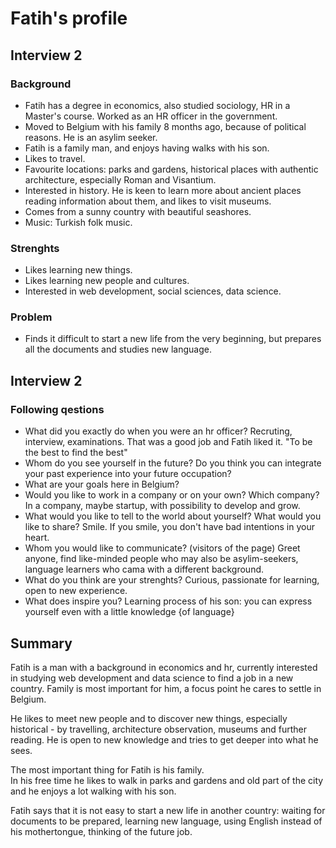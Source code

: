 # Fatih's profile

## Interview 2

### Background
- Fatih has a degree in economics, also studied sociology, HR in a Master's course. Worked as an HR officer in the government.
- Moved to Belgium with his family 8 months ago, because of political reasons. He is an asylim seeker.
- Fatih is a family man, and enjoys having walks with his son. 
- Likes to  travel.
- Favourite locations: parks and gardens, historical places with authentic architecture, especially Roman and Visantium. 
- Interested in history. He is keen to learn more about ancient places reading information about them, and likes to visit museums.
- Comes from a sunny country with beautiful seashores.
- Music: Turkish folk music.

### Strenghts
- Likes learning new things.
- Likes learning new people and cultures.
- Interested in web development, social sciences, data science.

### Problem
- Finds it difficult to start a new life from the very beginning, but prepares all the documents and studies new language. 

## Interview 2
### Following qestions

- What did you exactly do when you were an hr officer? Recruting, interview, examinations. That was a good job and Fatih liked it. "To be the best to find the best"
- Whom do you see yourself in the future? Do you think you can integrate your past experience into your future occupation? 
- What are your goals here in Belgium?
- Would you like to work in a company or on your own? Which company? In a company, maybe startup, with possibility to develop and grow.
- What would you like to tell to the world about yourself? What would you like to share? Smile. If you smile, you don't have bad intentions in your heart.
- Whom you would like to communicate? (visitors of the page) Greet anyone, find like-minded people who may also be asylim-seekers, language learners who cama with a different background.
- What do you think are your strenghts? Curious, passionate for learning, open to new experience. 
- What does inspire you? Learning process of his son: you can express yourself even with a little knowledge {of language}

## Summary
Fatih is a man with a background in economics and hr, currently interested in studying web development and data science to find a job in a new country.
Family is most important for him, a focus point he cares to settle in Belgium.

He likes to meet new people and to discover new things, especially historical - by travelling, architecture observation, museums and further reading. He is open to new knowledge and tries to get deeper into what he sees. 

The most important thing for Fatih is his family.  
In his free time he likes to walk in parks and gardens and old part of the city and he enjoys a lot walking with his son.

Fatih says that it is not easy to start a new life in another country: waiting for documents to be prepared, learning new language, using English instead of his mothertongue, thinking of the future job. 
